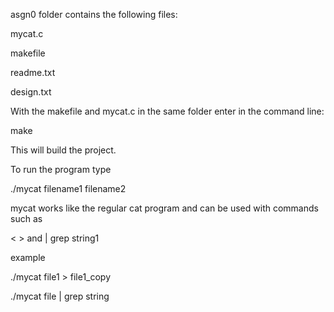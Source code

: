 asgn0 folder contains the following files:

mycat.c

makefile

readme.txt

design.txt


With the makefile and mycat.c in the same folder enter in the command line:

make

This will build the project.

To run the program type

./mycat filename1 filename2

mycat works like the regular cat program and can be used with commands such as 

< > and | grep string1

example

./mycat file1 > file1_copy

./mycat file | grep string
